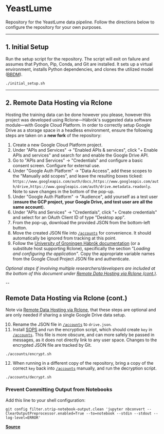 # YeastLume
Repository for the YeastLume data pipeline. Follow the directions below to configure the repository for your own purposes.

---

## 1. Initial Setup
Run the setup script for the repository. The script will exit on failure and assumes that Python, Pip, Conda, and Git are installed. It sets up a virtual environment, installs Python dependencies, and clones the utilized model ([BBDM](https://github.com/xuekt98/BBDM)).
```shell
./initial_setup.sh
```

---

## 2. Remote Data Hosting via Rclone
Hosting the training data can be done however you please, however this project was developed using Rclone—Hábrók's suggested data software module—with Google Cloud Platform. In order to correctly setup Google Drive as a storage space in a headless environment, ensure the following steps are taken on a **new fork** of the repository:

1. Create a new Google Cloud Platform project.
2. Under "APIs and Services" → "Enabled APIs & services", click "+ Enable APIs and services" and search for and enable the Google Drive API.
3. Go to "APIs and Services" → "Credentials" and configure a basic consent screen. Configure for external use.
4. Under "Google Auth Platform" → "Data Access", add these scopes to the "Manually add scopes", and leave the resulting boxes ticked: `https://www.googleapis.com/auth/docs,https://www.googleapis.com/auth/drive,https://www.googleapis.com/auth/drive.metadata.readonly`. Note to save changes in the bottom of the pop-up.
5. Under "Google Auth Platform" → "Audience", add yourself as a test user (**ensure the GCP project, your Google Drive, and test user are all the same account**).
6. Under "APIs and Services" → "Credentials", click "+ Create credentials" and select for an OAuth Client ID of type "Desktop app".
7. From the pop-up, download the provided JSON from the bottom-left button.
8. Move the created JSON file into [`/accounts`](./accounts) for convenience. It should automatically be ignored from tracking at this point.
9. Follow the [University of Groningen Hábrók documentation](https://wiki.hpc.rug.nl/habrok/data_management/google_drive) (or a substitute host supporting Rclone), specifically the section *"Loading and configuring the application"*. Copy the appropriate variable names from the Google Cloud Project JSON file and authenticate.

*Optional steps if involving multiple researchers/developers are included at the bottom of this document under [Remote Data Hosting via Rclone (cont.)](#remote-data-hosting-via-rclone-cont)*.

--

## Remote Data Hosting via Rclone (cont.)

Note via [Remote Data Hosting via Rclone](#2-remote-data-hosting-via-rclone), that these steps are optional and are only needed if sharing a single Google Drive data setup.

10. Rename the JSON file in [`/accounts`](./accounts) to `drive.json`. 
11. Install [SOPS](https://getsops.io/docs/#download) and run the encryption script, which should create `key` in [`/accounts`](./accounts). This file is more obscure, and can more safely be passed in messages, as it does not directly link to any user space. Changes to the encrypted JSON file are tracked by Git.
```shell
./accounts/encrypt.sh
```
12. When running in a different copy of the repository, bring a copy of the correct `key` back into [`/accounts`](./accounts) manually, and run the decryption script.
```shell
./accounts/decrypt.sh
```

### Prevent Committing Output from Notebooks

Add this line to your shell configuration:
```shell
git config filter.strip-notebook-output.clean 'jupyter nbconvert --ClearOutputPreprocessor.enabled=True --to=notebook --stdin --stdout --log-level=ERROR'
```

**[Source](https://gist.github.com/33eyes/431e3d432f73371509d176d0dfb95b6e)**
